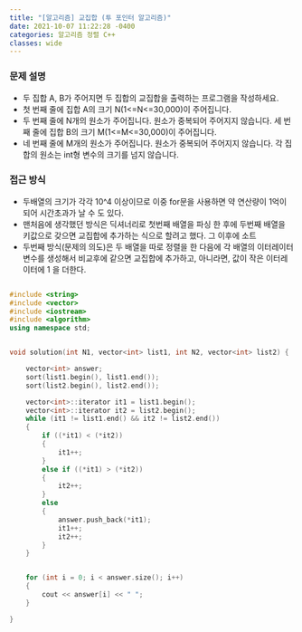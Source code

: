 ```yaml
---
title: "[알고리즘] 교집합 (투 포인터 알고리즘)"
date: 2021-10-07 11:22:28 -0400
categories: 알고리즘 정렬 C++
classes: wide
---
```


### 문제 설명

- 두 집합 A, B가 주어지면 두 집합의 교집합을 출력하는 프로그램을 작성하세요.
- 첫 번째 줄에 집합 A의 크기 N(1<=N<=30,000)이 주어집니다.
- 두 번째 줄에 N개의 원소가 주어집니다. 원소가 중복되어 주어지지 않습니다. 세 번째 줄에 집합 B의 크기 M(1<=M<=30,000)이 주어집니다.
- 네 번째 줄에 M개의 원소가 주어집니다. 원소가 중복되어 주어지지 않습니다. 각 집합의 원소는 int형 변수의 크기를 넘지 않습니다.

### 접근 방식

- 두배열의 크기가 각각 10^4 이상이므로 이중 for문을 사용하면 약 연산량이 1억이 되어 시간초과가 날 수 도 있다.
- 맨처음에 생각했던 방식은 딕셔너리로 첫번째 배열을 파싱 한 후에 두번째 배열을 키값으로 갖으면 교집합에 추가하는 식으로 할려고 했다. 그 이후에 소트
- 두번째 방식(문제의 의도)은 두 배열을 따로 정렬을 한 다음에 각 배열의 이터레이터 변수를 생성해서 비교후에 같으면 교집합에 추가하고, 아니라면, 값이 작은 이터레이터에 1 을 더한다.


```cpp

#include <string>
#include <vector>
#include <iostream>
#include <algorithm>
using namespace std;


void solution(int N1, vector<int> list1, int N2, vector<int> list2) {

    vector<int> answer;
    sort(list1.begin(), list1.end());
    sort(list2.begin(), list2.end());

    vector<int>::iterator it1 = list1.begin();
    vector<int>::iterator it2 = list2.begin();
    while (it1 != list1.end() && it2 != list2.end())
    {
        if ((*it1) < (*it2))
        {
            it1++;
        }
        else if ((*it1) > (*it2))
        {
            it2++;
        }
        else
        {
            answer.push_back(*it1);
            it1++;
            it2++;
        }
    }


    for (int i = 0; i < answer.size(); i++)
    {
        cout << answer[i] << " ";
    }

}


```